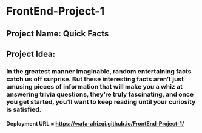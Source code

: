 # FrontEnd-Project-1

## Project Name: Quick Facts

## Project Idea: 
### In the greatest manner imaginable, random entertaining facts catch us off surprise. But these interesting facts aren’t just amusing pieces of information that will make you a whiz at answering trivia questions, they’re truly fascinating, and once you get started, you’ll want to keep reading until your curiosity is satisfied.

#### Deployment URL = https://wafa-alrizqi.github.io/FrontEnd-Project-1/

